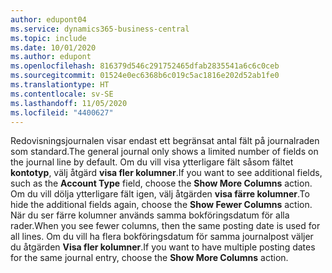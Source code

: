 ```yaml
---
author: edupont04
ms.service: dynamics365-business-central
ms.topic: include
ms.date: 10/01/2020
ms.author: edupont
ms.openlocfilehash: 816379d546c291752465dfab2835541a6c6c0ceb
ms.sourcegitcommit: 01524e0ec6368b6c019c5ac1816e202d52ab1fe0
ms.translationtype: HT
ms.contentlocale: sv-SE
ms.lasthandoff: 11/05/2020
ms.locfileid: "4400627"
---
```

<span data-ttu-id="d8e13-101">Redovisningsjournalen visar endast ett begränsat antal fält på journalraden som standard.</span><span class="sxs-lookup"><span data-stu-id="d8e13-101">The general journal only shows a limited number of fields on the journal line by default.</span></span> <span data-ttu-id="d8e13-102">Om du vill visa ytterligare fält såsom fältet **kontotyp**, välj åtgärd **visa fler kolumner**.</span><span class="sxs-lookup"><span data-stu-id="d8e13-102">If you want to see additional fields, such as the **Account Type** field, choose the **Show More Columns** action.</span></span> <span data-ttu-id="d8e13-103">Om du vill dölja ytterligare fält igen, välj åtgärden **visa färre kolumner**.</span><span class="sxs-lookup"><span data-stu-id="d8e13-103">To hide the additional fields again, choose the **Show Fewer Columns** action.</span></span> <span data-ttu-id="d8e13-104">När du ser färre kolumner används samma bokföringsdatum för alla rader.</span><span class="sxs-lookup"><span data-stu-id="d8e13-104">When you see fewer columns, then the same posting date is used for all lines.</span></span> <span data-ttu-id="d8e13-105">Om du vill ha flera bokföringsdatum för samma journalpost väljer du åtgärden **Visa fler kolumner**.</span><span class="sxs-lookup"><span data-stu-id="d8e13-105">If you want to have multiple posting dates for the same journal entry, choose the **Show More Columns** action.</span></span>

